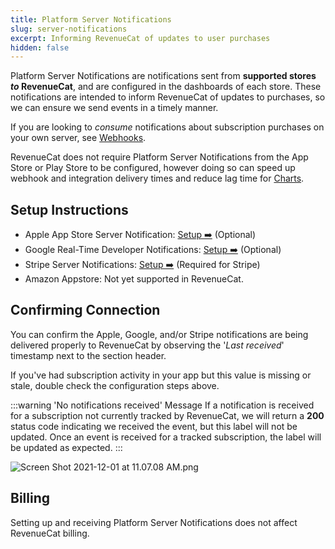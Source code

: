 ```yaml
---
title: Platform Server Notifications
slug: server-notifications
excerpt: Informing RevenueCat of updates to user purchases
hidden: false
---
```


Platform Server Notifications are notifications sent from **supported stores _to_ RevenueCat**, and are configured in the dashboards of each store. These notifications are intended to inform RevenueCat of updates to purchases, so we can ensure we send events in a timely manner.

If you are looking to _consume_ notifications about subscription purchases on your own server, see [Webhooks](/integrations/webhooks).

RevenueCat does not require Platform Server Notifications from the App Store or Play Store to be configured, however doing so can speed up webhook and integration delivery times and reduce lag time for [Charts](/dashboard-and-metrics/charts).

## Setup Instructions

- Apple App Store Server Notification: [Setup ➡️](/platform-resources/server-notifications/apple-server-notifications) (Optional)
- Google Real-Time Developer Notifications: [Setup ➡️](/platform-resources/server-notifications/google-server-notifications) (Optional)
- Stripe Server Notifications: [Setup ➡️](/platform-resources/server-notifications/stripe-server-notifications) (Required for Stripe)
- Amazon Appstore: Not yet supported in RevenueCat.

## Confirming Connection

You can confirm the Apple, Google, and/or Stripe notifications are being delivered properly to RevenueCat by observing the '_Last received_' timestamp next to the section header.

If you've had subscription activity in your app but this value is missing or stale, double check the configuration steps above.

:::warning 'No notifications received' Message
If a notification is received for a subscription not currently tracked by RevenueCat, we will return a **200** status code indicating we received the event, but this label will not be updated. Once an event is received for a tracked subscription, the label will be updated as expected.
:::

![](/images/bffdf75-Screen_Shot_2021-12-01_at_11.07.08_AM_c3c82a99fc627ad339c28b95947b6022.png "Screen Shot 2021-12-01 at 11.07.08 AM.png")

## Billing

Setting up and receiving Platform Server Notifications does not affect RevenueCat billing.
